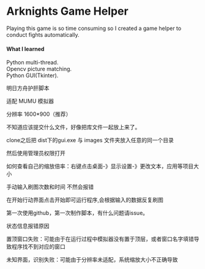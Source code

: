 # Arknights Game Helper

Playing this game is so time consuming so I created a game helper to conduct fights automatically.

#### What I learned
Python multi-thread.<br>
Opencv picture matching.<br>
Python GUI(Tkinter).





明日方舟护肝脚本


适配 MUMU 模拟器

分辨率 1600*900（推荐）

不知道应该提交什么文件，好像把库文件一起放上来了。

clone之后把 dist下的gui.exe 与 images 文件夹放入任意的同一个目录

然后使用管理员权限打开

如何查看自己的缩放倍率：右键点击桌面-》显示设置-》更改文本，应用等项目大小

手动输入刷图次数和时间 不然会报错

在开始行动界面点击开始即可运行程序,会根据输入的数据反复刷图




第一次使用github，第一次制作脚本，有什么问题请issue。




状态信息报错原因

置顶窗口失败：可能由于在运行过程中模拟器没有置于顶层，或者窗口名字填错导致程序找不到对应的窗口

未知界面，识别失败：可能由于分辨率未适配，系统缩放大小不正确导致





